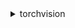 <details><summary>torchvision</summary>

- torchvision.transform  
  - transform.Compose([]) //将列表内的操作串联起来，类似于torch.nn.Sequential  
  - transform.Resize()//伸缩图片尺寸  
  - transform.CenterCrop()//从中心裁剪  
  - transform.ToTensor()//归一化至[0,1],并将图片PIL或其他图片格式转为Tensor数据结构  
  - transform.Normalize(means=[.5,.5,.5],std=[.5,.5,.5])//标准化至[-1,1]  
- torchvision.datasets  
  包含常用的公开数据集   
  torchvision.datasets.CIFAR10，torchvision.datasets.COCO,torchvision.datasets.MNIST  
  torchvision.datasets.LSUN,torchvision.datasets.ImageNet   
  `torchvision.datasets.MNIST('data/',download=True,train=False,transform=transform)`  
  `下载路径,是否下载,训练集或测试集,图像变换`  
  另外一个可用于自定义数据加载的工具  
  - torchvision.datasets.ImageFolder  
    假设所有的文件按文件夹保存，每个文件夹下存储同一个类别的图片，文件夹名为类名  
    ImageFolder(root,transform=None,target_transform=None,loader=default_loader)
    - root：文件路径  
    - transform：对PIL图片的转换,是在loader加载进图片之后  
    - target_transform：对label的转换  
    - loader：读取图片方式，默认为读取为RGB模式的PIL图片  
    ```python
    dataset=ImageFolder('./dog_cat')
    dataset.class_to_idx()
    //输出:{'cat': 0, 'dog': 1}
    dataset.imgs
    //输出:
    [('data/dogcat_2/cat/cat.12484.jpg', 0),
     ('data/dogcat_2/cat/cat.12485.jpg', 0),
     ('data/dogcat_2/cat/cat.12486.jpg', 0),
     ('data/dogcat_2/cat/cat.12487.jpg', 0),
     ('data/dogcat_2/dog/dog.12496.jpg', 1),
     ('data/dogcat_2/dog/dog.12497.jpg', 1),
     ('data/dogcat_2/dog/dog.12498.jpg', 1),
     ('data/dogcat_2/dog/dog.12499.jpg', 1)]
     dataset[0][0]//第一位表示第几张图，第二位0表示图片数据
     dataset[0][1]//第二位1表示label
    ```
 - torchvision.models  
   提供**预训练模型**，AlexNet,VGG系列,ResNet系列,Inception系列等.  
   `torchvision.models.resnet34(pretrained=True,num_classes=1000)`  
   `是否为预训练模型,分类数量`  
 - torchvision.utils
   - torchvision.utils.make_grid
   `torchvision.utils.make_grid(imgdata[N*W*H*C]，num)//将N个图片构成num*num布局的图片`  
   - torchvision.utils.save_img
   `torchvision.utils.save_img(img,'path')//将数据存储为图片格式  
</details>
